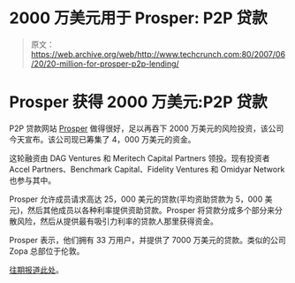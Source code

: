 # 2000 万美元用于 Prosper: P2P 贷款

> 原文：<https://web.archive.org/web/http://www.techcrunch.com:80/2007/06/20/20-million-for-prosper-p2p-lending/>

# Prosper 获得 2000 万美元:P2P 贷款

P2P 贷款网站 [Prosper](https://web.archive.org/web/20220813212050/http://www.crunchbase.com/company/prosper) 做得很好，足以再吞下 2000 万美元的风险投资，该公司今天宣布。该公司现已筹集了 4，000 万美元的资金。

这轮融资由 DAG Ventures 和 Meritech Capital Partners 领投。现有投资者 Accel Partners、Benchmark Capital、Fidelity Ventures 和 Omidyar Network 也参与其中。

Prosper 允许成员请求高达 25，000 美元的贷款(平均资助贷款为 5，000 美元)，然后其他成员以各种利率提供资助贷款。Prosper 将贷款分成多个部分来分散风险，然后从提供最有吸引力利率的贷款人那里获得资金。

Prosper 表示，他们拥有 33 万用户，并提供了 7000 万美元的贷款。类似的公司 Zopa 总部位于伦敦。

[往期报道此处](https://web.archive.org/web/20220813212050/http://www.beta.techcrunch.com/tag/prosper)。